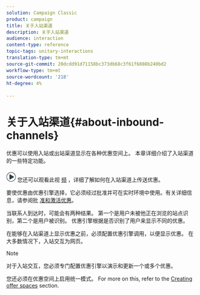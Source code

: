 ```yaml
---
solution: Campaign Classic
product: campaign
title: 关于入站渠道
description: 关于入站渠道
audience: interaction
content-type: reference
topic-tags: unitary-interactions
translation-type: tm+mt
source-git-commit: 20dcdd91d71158bc373db68c3f61f6808b240bd2
workflow-type: tm+mt
source-wordcount: '218'
ht-degree: 4%

---
```



# 关于入站渠道{#about-inbound-channels}

优惠可以使用入站或出站渠道显示在各种优惠空间上。 本章详细介绍了入站渠道的一些特定功能。

![](assets/do-not-localize/how-to-video.png) 您还可以观看此视 [频](https://helpx.adobe.com/campaign/classic/how-to/deliver-an-offer-on-inbound-channel-in-acv6.html) ，详细了解如何在入站渠道上传送优惠。

要使优惠由优惠引擎选择，它必须经过批准并可在实时环境中使用。有关详细信息，请参阅批 [准和激活优惠](../../interaction/using/approving-and-activating-an-offer.md)。

当联系人到达时，可能会有两种结果。 第一个是用户未被他正在浏览的站点识别，第二个是用户被识别。 优惠引擎根据是否识别了用户来显示不同的优惠。

在能够在入站渠道上显示优惠之前，必须配置优惠引擎调用，以便显示优惠。 在大多数情况下，入站交互为网页。

>[!NOTE]
>
>对于入站交互，您必须专门配置优惠引擎以演示和更新一个或多个优惠。
>
>您还必须在优惠空间上启用统一模式。 For more on this, refer to the [Creating offer spaces](../../interaction/using/creating-offer-spaces.md) section.
